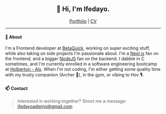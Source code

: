 <h2 align="center">
  👋 Hi, I'm Ifedayo.
</h2>

<p align="center">
  <span><a href="https://ifedayo.tech">Portfolio</a>  |  <a href="https://read.cv/deniyi">CV</a></span>
</p>

---

#### 💬 About

I'm a Frontend developer at [BetaQuick](https://betaquick.com/), working on super exciting stuff, while also taking on side projects I'm passionate about. I'm a [Next.js](https://nextjs.org/) fan on the frontend, and a bigger [NodeJS](https://nodejs.org/) fan on the backend. I dabble in C sometimes, and I'm currently enrolled in a software engineering bootcamp at [Holberton - Alx](https://www.holbertonschool.com/). When I'm not coding, I'm either getting some quality time with my trusty companion (Archer 🐶), in the gym, or vibing to Hov 🎙.


#### 📫 Contact

> Interested in working together? Shoot me a message: ifedayoadeniyi@gmail.com
